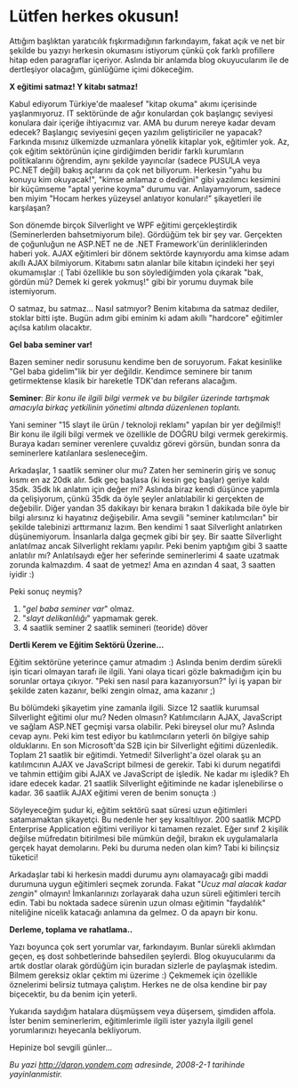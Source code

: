 # Lütfen herkes okusun! 

Attığım başlıktan yaratıcılık fışkırmadığının farkındayım, fakat açık ve
net bir şekilde bu yazıyı herkesin okumasını istiyorum çünkü çok farklı
profillere hitap eden paragraflar içeriyor. Aslında bir anlamda blog
okuyucularım ile de dertleşiyor olacağım, günlüğüme içimi dökeceğim.

**X eğitimi satmaz! Y kitabı satmaz!**

Kabul ediyorum Türkiye'de maalesef "kitap okuma" akımı içerisinde
yaşlanmıyoruz. IT sektöründe de ağır konulardan çok başlangıç seviyesi
konulara dair içeriğe ihtiyacımız var. AMA bu durum nereye kadar devam
edecek? Başlangıç seviyesini geçen yazılım geliştiriciler ne yapacak?
Farkında mısınız ülkemizde uzmanlara yönelik kitaplar yok, eğitimler
yok. Az, çok eğitim sektörünün içine girdiğimden beridir farklı
kurumların politikalarını öğrendim, aynı şekilde yayıncılar (sadece
PUSULA veya PC.NET değil) bakış açılarını da çok net biliyorum. Herkesin
"yahu bu konuyu kim okuyacak!", "kimse anlamaz o dediğini" gibi
yazılımcı kesimini bir küçümseme "aptal yerine koyma" durumu var.
Anlayamıyorum, sadece ben miyim "Hocam herkes yüzeysel anlatıyor
konuları!" şikayetleri ile karşılaşan?

Son dönemde birçok Silverlight ve WPF eğitimi gerçekleştirdik
(Seminerlerden bahsetmiyorum bile). Gördüğüm tek bir şey var. Gerçekten
de çoğunluğun ne ASP.NET ne de .NET Framework'ün derinliklerinden haberi
yok. AJAX eğitimleri bir dönem sektörde kaynıyordu ama kimse adam akıllı
AJAX bilmiyorum. Kitabımı satın alanlar bile kitabın içindeki her şeyi
okumamışlar :( Tabi özellikle bu son söylediğimden yola çıkarak "bak,
gördün mü? Demek ki gerek yokmuş!" gibi bir yorumu duymak bile
istemiyorum.

O satmaz, bu satmaz... Nasıl satmıyor? Benim kitabıma da satmaz dediler,
stoklar bitti işte. Bugün adım gibi eminim ki adam akıllı "hardcore"
eğitimler açılsa katılım olacaktır.

**Gel baba seminer var!**

Bazen seminer nedir sorusunu kendime ben de soruyorum. Fakat kesinlike
"Gel baba gidelim"lik bir yer değildir. Kendimce seminere bir tanım
getirmektense klasik bir hareketle TDK'dan referans alacağım.

**Seminer**: *Bir konu ile ilgili bilgi vermek ve bu bilgiler üzerinde
tartışmak amacıyla birkaç yetkilinin yönetimi altında düzenlenen
toplantı.*

Yani seminer "15 slayt ile ürün / teknoloji reklamı" yapılan bir yer
değilmiş!! Bir konu ile ilgili bilgi vermek ve özellikle de DOĞRU bilgi
vermek gerekirmiş. Buraya kadarı seminer verenlere çuvaldız görevi
görsün, bundan sonra da seminerlere katılanlara sesleneceğim.

Arkadaşlar, 1 saatlik seminer olur mu? Zaten her seminerin giriş ve
sonuç kısmı en az 20dk alır. 5dk geç başlasa (ki kesin geç başlar)
geriye kaldı 35dk. 35dk lık anlatım için değer mi? Aslında biraz kendi
düşünce yapımla da çelişiyorum, çünkü 35dk da öyle şeyler anlatılabilir
ki gerçekten de değebilir. Diğer yandan 35 dakikayı bir kenara bırakın 1
dakikada bile öyle bir bilgi alırsınız ki hayatınız değişebilir. Ama
sevgili "seminer katılımcıları" bir şekilde talebinizi arttırmanız
lazım. Ben kendimi 1 saat Silverlight anlatırken düşünemiyorum.
İnsanlarla dalga geçmek gibi bir şey. Bir saatte Silverlight anlatılmaz
ancak Silverlight reklamı yapılır. Peki benim yaptığım gibi 3 saatte
anlatılır mı? Anlatılsaydı eğer her seferinde seminerlerimi 4 saate
uzatmak zorunda kalmazdım. 4 saat de yetmez! Ama en azından 4 saat, 3
saatten iyidir :)

Peki sonuç neymiş?

1.  "*gel baba seminer var*" olmaz.
2.  "*slayt delikanlılığı*" yapmamak gerek.
3.  4 saatlik seminer 2 saatlik semineri (teoride) döver

**Dertli Kerem ve Eğitim Sektörü Üzerine...**

Eğitim sektörüne yeterince çamur atmadım :) Aslında benim derdim sürekli
işin ticari olmayan tarafı ile ilgili. Yani olaya ticari gözle
bakmadığım için bu sorunlar ortaya çıkıyor. "Peki sen nasıl para
kazanıyorsun?" İyi iş yapan bir şekilde zaten kazanır, belki zengin
olmaz, ama kazanır ;)

Bu bölümdeki şikayetim yine zamanla ilgili. Sizce 12 saatlik kurumsal
Silverlight eğitimi olur mu? Neden olmasın? Katılımcıların AJAX,
JavaScript ve sağlam ASP.NET geçmişi varsa olabilir. Peki bireysel olur
mu? Aslında cevap aynı. Peki kim test ediyor bu katılımcıların yeterli
ön bilgiye sahip olduklarını. En son Microsoft'da S2B için bir
Silverlight eğitimi düzenledik. Toplam 21 saatlik bir eğitimdi. Yetmedi!
Silverlight'a özel olarak şu an katılımcının AJAX ve JavaScript bilmesi
de gerekir. Tabi ki durum negatifdi ve tahmin ettiğim gibi AJAX ve
JavaScript de işledik. Ne kadar mı işledik? Eh idare edecek kadar. 21
saatlik Silverlight eğitiminde ne kadar işlenebilirse o kadar. 36
saatlik AJAX eğitimi veren de benim sonuçta :)

Söyleyeceğim şudur ki, eğitim sektörü saat süresi uzun eğitimleri
satamamaktan şikayetçi. Bu nedenle her şey kısaltılıyor. 200 saatlik
MCPD Enterprise Application eğitimi veriliyor ki tamamen rezalet. Eğer
sınıf 2 kişilik değilse müfredatın bitirilmesi bile mümkün değil,
bırakın ek uygulamalarla gerçek hayat demolarını. Peki bu duruma neden
olan kim? Tabi ki bilinçsiz tüketici!

Arkadaşlar tabi ki herkesin maddi durumu aynı olamayacağı gibi maddi
durumuna uygun eğitimleri seçmek zorunda. Fakat "*Ucuz mal alacak kadar
zengin*" olmayın! İmkanlarınızı zorlayarak daha uzun süreli eğitimleri
tercih edin. Tabi bu noktada sadece sürenin uzun olması eğitimin
"faydalılık" niteliğine nicelik katacağı anlamına da gelmez. O da apayrı
bir konu.

**Derleme, toplama ve rahatlama..**

Yazı boyunca çok sert yorumlar var, farkındayım. Bunlar sürekli aklımdan
geçen, eş dost sohbetlerinde bahsedilen şeylerdi. Blog okuyucularımı da
artık dostlar olarak gördüğüm için buradan sizlerle de paylaşmak
istedim. Bilmem gereksiz oklar çektim mi üzerime :) Çekmemek için
özellikle öznelerimi belirsiz tutmaya çalıştım. Herkes ne de olsa
kendine bir pay biçecektir, bu da benim için yeterli.

Yukarıda saydığım hatalara düşmüşsem veya düşersem, şimdiden affola.
İster benim seminerlerim, eğitimlerimle ilgili ister yazıyla ilgili
genel yorumlarınızı heyecanla bekliyorum.

Hepinize bol sevgili günler...


*Bu yazi http://daron.yondem.com adresinde, 2008-2-1 tarihinde yayinlanmistir.*